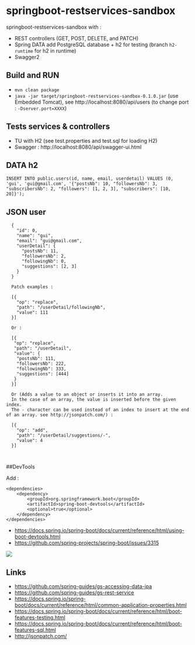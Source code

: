 # springboot-restservices-sandbox

springboot-restservices-sandbox with :

 - REST controllers (GET, POST, DELETE, and PATCH)
 - Spring DATA add PostgreSQL database + h2 for testing (branch `h2-runtime` for h2 in runtime)
 - Swagger2
 
## Build and RUN

 - `mvn clean package`
 - `java -jar target/springboot-restservices-sandbox-0.1.0.jar` (use Embedded Tomcat), see http://localhost:8080/api/users (to change port : `-Dserver.port=XXXX`)
 
## Tests services & controllers

 - TU with H2 (see test.properties and test.sql for loading H2)
 - Swagger : http://localhost:8080/api/swagger-ui.html
 
## DATA h2

```
INSERT INTO public.users(id, name, email, userdetail) VALUES (0, 'gui', 'gui@gmail.com', '{"postsNb": 10, "followersNb": 3, "subscribersNb": 2, "followers": [1, 2, 3], "subscribers": [10, 20]}');
```

## JSON user

```
  {
    "id": 0,
    "name": "gui",
    "email": "gui@gmail.com",
    "userDetail": {
      "postsNb": 11,
      "followersNb": 2,
      "followingNb": 0,
      "suggestions": [2, 3]
    }
  }
  
  Patch examples :
  
  [{
  	"op": "replace",
  	"path": "/userDetail/followingNb",
  	"value": 111
  }]

  Or :
  
  [{
   "op": "replace",
   "path": "/userDetail",
   "value": {
    "postsNb": 111,
    "followersNb": 222,
    "followingNb": 333,
    "suggestions": [444]
   }
  }]

  Or (Adds a value to an object or inserts it into an array.
  In the case of an array, the value is inserted before the given index.
  The - character can be used instead of an index to insert at the end of an array. see http://jsonpatch.com/) :

  [{
  	"op": "add",
  	"path": "/userDetail/suggestions/-",
  	"value": 4
  }]
  
  
```

##DevTools

Add :

```
<dependencies>
    <dependency>
        <groupId>org.springframework.boot</groupId>
        <artifactId>spring-boot-devtools</artifactId>
        <optional>true</optional>
    </dependency>
</dependencies>
```

 - https://docs.spring.io/spring-boot/docs/current/reference/html/using-boot-devtools.html
 - https://github.com/spring-projects/spring-boot/issues/3315
 
![](https://cloud.githubusercontent.com/assets/1175891/8324625/b072e22e-1a52-11e5-8441-adfbfca9670c.gif)

## Links

 - https://github.com/spring-guides/gs-accessing-data-jpa
 - https://github.com/spring-guides/gs-rest-service
 - https://docs.spring.io/spring-boot/docs/current/reference/html/common-application-properties.html
 - https://docs.spring.io/spring-boot/docs/current/reference/html/boot-features-testing.html
 - https://docs.spring.io/spring-boot/docs/current/reference/html/boot-features-sql.html
 - http://jsonpatch.com/

